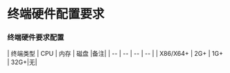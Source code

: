 # 终端硬件配置要求

### 终端硬件要求配置





| 终端类型 | CPU | 内存 | 磁盘 |备注|
| -- | -- | -- | -- |
| X86/X64+ | 2G+ | 1G+ | 32G+|无|




